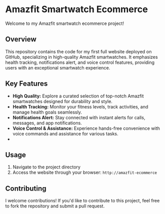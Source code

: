 # Amazfit Smartwatch Ecommerce

Welcome to my Amazfit smartwatch ecommerce project!

## Overview

This repository contains the code for my first full website deployed on GitHub, specializing in high-quality Amazfit smartwatches. It emphasizes health tracking, notifications alert, and voice control features, providing users with an exceptional smartwatch experience.

## Key Features

- **High Quality:** Explore a curated selection of top-notch Amazfit smartwatches designed for durability and style.
- **Health Tracking:** Monitor your fitness levels, track activities, and manage health goals seamlessly.
- **Notifications Alert:** Stay connected with instant alerts for calls, messages, and app notifications.
- **Voice Control & Assistance:** Experience hands-free convenience with voice commands and assistance for various tasks.
- 

## Usage

1. Navigate to the project directory
2. Access the website through your browser: `http://amazfit-ecommerce`

## Contributing

I welcome contributions! If you'd like to contribute to this project, feel free to fork the repository and submit a pull request.
